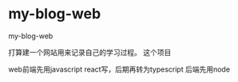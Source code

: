 # my-blog-web
my-blog-web

打算建一个网站用来记录自己的学习过程。
这个项目

web前端先用javascript react写，后期再转为typescript
后端先用node
